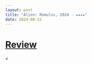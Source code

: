 ```yaml
---
layout: post
title: "Alien: Romulus, 2024 - ★★★★"
date: 2024-08-21
---
```


# [Review](https://letterboxd.com/pavlesap/film/alien-romulus/1/)

<
